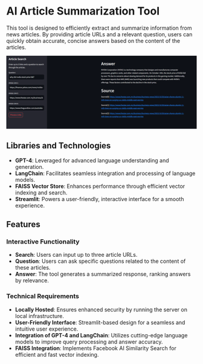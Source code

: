 # AI Article Summarization Tool

This tool is designed to efficiently extract and summarize information from news articles. By providing article URLs and a relevant question, users can quickly obtain accurate, concise answers based on the content of the articles.

![UI](example.png)




## Libraries and Technologies

- **GPT-4**: Leveraged for advanced language understanding and generation.
- **LangChain**: Facilitates seamless integration and processing of language models.
- **FAISS Vector Store**: Enhances performance through efficient vector indexing and search.
- **Streamlit**: Powers a user-friendly, interactive interface for a smooth experience.

## Features

### Interactive Functionality
- **Search**: Users can input up to three article URLs.
- **Question**: Users can ask specific questions related to the content of these articles.
- **Answer**: The tool generates a summarized response, ranking answers by relevance.

### Technical Requirements
- **Locally Hosted**: Ensures enhanced security by running the server on local infrastructure.
- **User-Friendly Interface**: Streamlit-based design for a seamless and intuitive user experience.
- **Integration of GPT-4 and LangChain**: Utilizes cutting-edge language models to improve query processing and answer accuracy.
- **FAISS Integration**: Implements Facebook AI Similarity Search for efficient and fast vector indexing.


